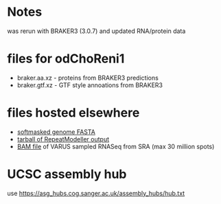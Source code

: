 # Notes
was rerun with BRAKER3 (3.0.7) and updated RNA/protein data

# files for odChoReni1
* braker.aa.xz - proteins from BRAKER3 predictions
* braker.gtf.xz - GTF style annoations from BRAKER3

# files hosted elsewhere
* [softmasked genome FASTA](https://asg_hubs.cog.sanger.ac.uk/odChoReni1/odChoReni1.fa.masked)
* [tarball of RepeatModeller output](https://asg_hubs.cog.sanger.ac.uk/odChoReni1/odChoReni1.tar.xz)
* [BAM file](https://asg_hubs.cog.sanger.ac.uk/odChoReni1/VARUS.bam) of VARUS sampled RNASeq from SRA (max 30 million spots)

# UCSC assembly hub
use https://asg_hubs.cog.sanger.ac.uk/assembly_hubs/hub.txt

